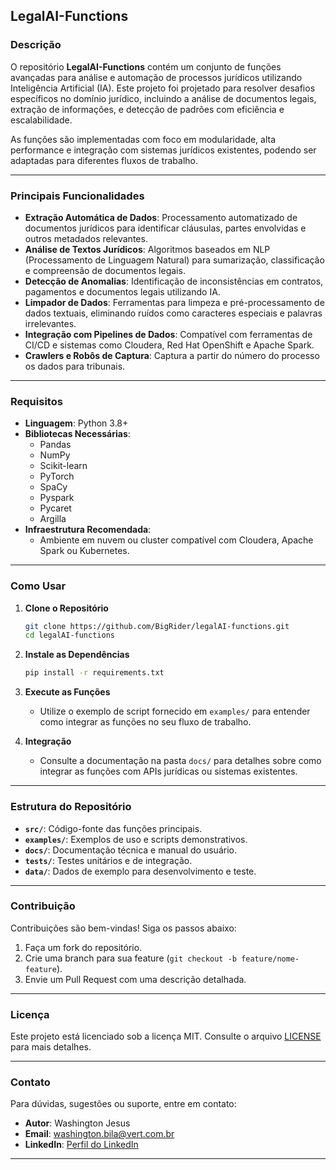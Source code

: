 
## **LegalAI-Functions**

### **Descrição**
O repositório **LegalAI-Functions** contém um conjunto de funções avançadas para análise e automação de processos jurídicos utilizando Inteligência Artificial (IA). Este projeto foi projetado para resolver desafios específicos no domínio jurídico, incluindo a análise de documentos legais, extração de informações, e detecção de padrões com eficiência e escalabilidade.

As funções são implementadas com foco em modularidade, alta performance e integração com sistemas jurídicos existentes, podendo ser adaptadas para diferentes fluxos de trabalho.

---

### **Principais Funcionalidades**
- **Extração Automática de Dados**: Processamento automatizado de documentos jurídicos para identificar cláusulas, partes envolvidas e outros metadados relevantes.
- **Análise de Textos Jurídicos**: Algoritmos baseados em NLP (Processamento de Linguagem Natural) para sumarização, classificação e compreensão de documentos legais.
- **Detecção de Anomalias**: Identificação de inconsistências em contratos, pagamentos e documentos legais utilizando IA.
- **Limpador de Dados**: Ferramentas para limpeza e pré-processamento de dados textuais, eliminando ruídos como caracteres especiais e palavras irrelevantes.
- **Integração com Pipelines de Dados**: Compatível com ferramentas de CI/CD e sistemas como Cloudera, Red Hat OpenShift e Apache Spark.
- **Crawlers e Robôs de Captura**: Captura a partir do número do processo os dados para tribunais.

---

### **Requisitos**
- **Linguagem**: Python 3.8+
- **Bibliotecas Necessárias**:
  - Pandas
  - NumPy
  - Scikit-learn
  - PyTorch
  - SpaCy
  - Pyspark
  - Pycaret
  - Argilla
- **Infraestrutura Recomendada**:
  - Ambiente em nuvem ou cluster compatível com Cloudera, Apache Spark ou Kubernetes.

---

### **Como Usar**

1. **Clone o Repositório**
   ```bash
   git clone https://github.com/BigRider/legalAI-functions.git
   cd legalAI-functions
   ```

2. **Instale as Dependências**
   ```bash
   pip install -r requirements.txt
   ```

3. **Execute as Funções**
   - Utilize o exemplo de script fornecido em `examples/` para entender como integrar as funções no seu fluxo de trabalho.

4. **Integração**
   - Consulte a documentação na pasta `docs/` para detalhes sobre como integrar as funções com APIs jurídicas ou sistemas existentes.

---

### **Estrutura do Repositório**
- **`src/`**: Código-fonte das funções principais.
- **`examples/`**: Exemplos de uso e scripts demonstrativos.
- **`docs/`**: Documentação técnica e manual do usuário.
- **`tests/`**: Testes unitários e de integração.
- **`data/`**: Dados de exemplo para desenvolvimento e teste.

---

### **Contribuição**
Contribuições são bem-vindas! Siga os passos abaixo:
1. Faça um fork do repositório.
2. Crie uma branch para sua feature (`git checkout -b feature/nome-feature`).
3. Envie um Pull Request com uma descrição detalhada.

---

### **Licença**
Este projeto está licenciado sob a licença MIT. Consulte o arquivo [LICENSE](LICENSE) para mais detalhes.

---

### **Contato**
Para dúvidas, sugestões ou suporte, entre em contato:
- **Autor**: Washington Jesus
- **Email**: washington.bila@vert.com.br
- **LinkedIn**: [Perfil do LinkedIn](https://linkedin.com/in/BigRider)

---
